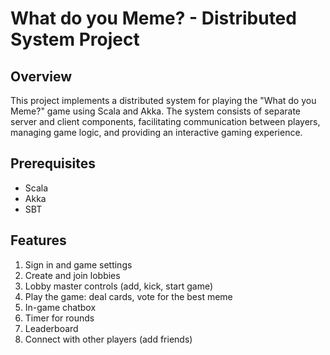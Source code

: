 # What do you Meme? - Distributed System Project
## Overview
This project implements a distributed system for playing the "What do you Meme?" game using Scala and Akka. The system consists of separate server and client components, facilitating communication between players, managing game logic, and providing an interactive gaming experience.

## Prerequisites
- Scala
- Akka
- SBT

## Features
1. Sign in and game settings
2. Create and join lobbies
3. Lobby master controls (add, kick, start game)
4. Play the game: deal cards, vote for the best meme
5. In-game chatbox
6. Timer for rounds
7. Leaderboard
8. Connect with other players (add friends)
